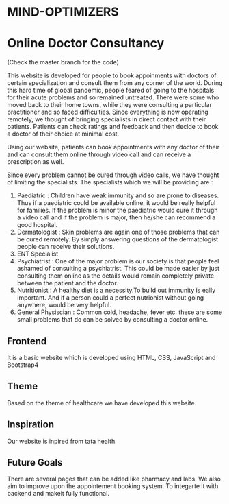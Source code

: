 # MIND-OPTIMIZERS

# Online Doctor Consultancy 
(Check the master branch for the code)

This website is developed for people to book appoinments with doctors of certain specialization and consult them from any corner of the world.
During this hard time of global pandemic, people feared of going to the hospitals for their acute problems and so remained untreated. There were some who moved back to their home towns, while they were consulting a particular practitioner and so faced difficulties. 
Since everything is now operating remotely, we thought of bringing specialists in direct contact with their patients. Patients can check ratings and feedback and then decide to book a doctor of their choice at minimal cost.

Using our website, patients can book appointments with any doctor of their and can consult them online through video call and can receive a prescription as well.

Since every problem cannot be cured through video calls, we have thought of limiting the specialists. The specialists which we will be providing are :
1. Paediatric : Children have weak immunity and so are prone to diseases. Thus if a paediatric could be available online, it would be really helpful for families. If the problem is minor the paediatric would cure it through a video call and if the problem is major, then he/she can recommend a good hospital. 
2. Dermatologist : Skin problems are again one of those problems that can be cured remotely. By simply answering questions of the dermatologist people can receive their solutions.
3. ENT Specialist
4. Psychiatrist : One of the major problem is our society is that people feel ashamed of consulting a psychiatrist. This could be made easier by just consulting them online as the details would remain completely private between the patient and the doctor.
5. Nutritionist : A healthy diet is a necessity.To build out immunity is eally important. And if a person could a perfect nutrionist without going anywhere, would be very helpful. 
6. General Physiscian : Common cold, headache, fever etc. these are some small problems that do can be solved by consulting a doctor online.

## Frontend

It is a basic website which is developed using HTML, CSS, JavaScript and Bootstrap4

## Theme

Based on the theme of healthcare we have developed this website.

## Inspiration
Our website is inpired from tata health. 

## Future Goals
There are several pages that  can be added like pharmacy and labs.
We also aim to improve upon the appointement booking system.
To integarte it with backend and makeit fully functional.
